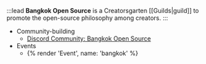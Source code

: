 :::lead
**Bangkok Open Source** is a Creatorsgarten [[Guilds|guild]] to promote the open-source philosophy among creators.
:::

- Community-building
  - [Discord Community: Bangkok Open Source](https://grtn.org/bkkoss-discord)
- Events
  - {% render 'Event', name: 'bangkok' %}